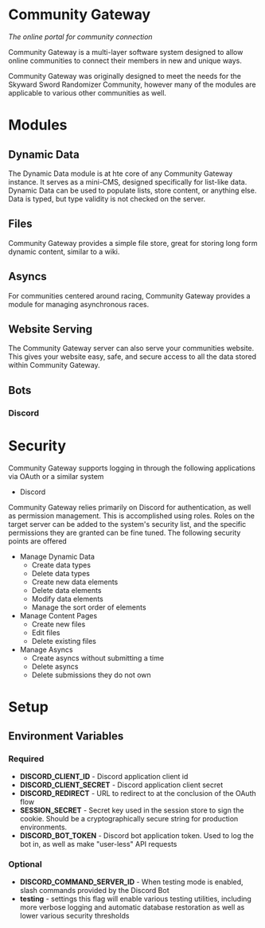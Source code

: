 # Community Gateway
*The online portal for community connection*

Community Gateway is a multi-layer software system designed to allow online
communities to connect their members in new and unique ways.

Community Gateway was originally designed to meet the needs for the Skyward
Sword Randomizer Community, however many of the modules are applicable to
various other communities as well.

# Modules
## Dynamic Data
The Dynamic Data module is at hte core of any Community Gateway instance. It serves as a mini-CMS, designed specifically for list-like data. Dynamic Data can
be used to populate lists, store content, or anything else. Data is typed, but
type validity is not checked on the server.

## Files
Community Gateway provides a simple file store, great for storing long form
dynamic content, similar to a wiki.

## Asyncs
For communities centered around racing, Community Gateway provides a module for
managing asynchronous races.

## Website Serving
The Community Gateway server can also serve your communities website. This gives
your website easy, safe, and secure access to all the data stored within
Community Gateway.

## Bots
### Discord

# Security
Community Gateway supports logging in through the following applications via
OAuth or a similar system
- Discord

Community Gateway relies primarily on Discord for authentication, as well as
permission management. This is accomplished using roles. Roles on the target
server can be added to the system's security list, and the specific permissions
they are granted can be fine tuned. The following security points are offered
- Manage Dynamic Data
  - Create data types
  - Delete data types
  - Create new data elements
  - Delete data elements
  - Modify data elements
  - Manage the sort order of elements
- Manage Content Pages
  - Create new files
  - Edit files
  - Delete existing files
- Manage Asyncs
  - Create asyncs without submitting a time
  - Delete asyncs
  - Delete submissions they do not own

# Setup
## Environment Variables
### Required
- **DISCORD_CLIENT_ID** - Discord application client id
- **DISCORD_CLIENT_SECRET** - Discord application client secret
- **DISCORD_REDIRECT** - URL to redirect to at the conclusion of the OAuth flow
- **SESSION_SECRET** - Secret key used in the session store to sign the cookie.
  Should be a cryptographically secure string for production environments.
- **DISCORD_BOT_TOKEN** - Discord bot application token. Used to log the bot in,
  as well as make "user-less" API requests

### Optional
- **DISCORD_COMMAND_SERVER_ID** - When testing mode is enabled, slash commands
  provided by the Discord Bot 
- **testing** - settings this flag will enable various testing utilities,
  including more verbose logging and automatic database restoration as well as
  lower various security thresholds